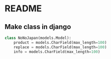 # README

## Make class in django

```python
class NoNoJapan(models.Model):
    product = models.CharField(max_length=100)
    replace = models.CharField(max_length=100)
    info = models.CharField(max_length=100)
```

